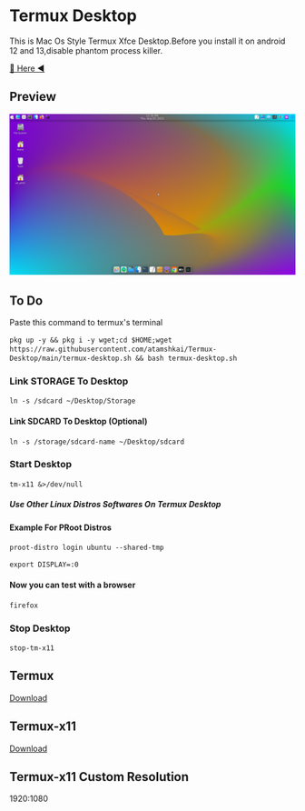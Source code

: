 # Termux Desktop

This is Mac Os Style Termux Xfce Desktop.Before you install it on android 12 and 13,disable phantom process killer. 

[🏹 Here ◀️](https://github.com/atamshkai/Phantom-Process-Killer/tree/main) 

## Preview

![](https://raw.githubusercontent.com/atamshkai/Termux-Desktop/main/termux-desktop.png)

## To Do
Paste this command to termux's terminal

```
pkg up -y && pkg i -y wget;cd $HOME;wget https://raw.githubusercontent.com/atamshkai/Termux-Desktop/main/termux-desktop.sh && bash termux-desktop.sh
```

### Link STORAGE To Desktop
```
ln -s /sdcard ~/Desktop/Storage
```

#### Link SDCARD To Desktop (Optional)
```
ln -s /storage/sdcard-name ~/Desktop/sdcard
```

### Start Desktop
```
tm-x11 &>/dev/null
```

##### Use Other Linux Distros Softwares On Termux Desktop 

#### Example For PRoot Distros
```
proot-distro login ubuntu --shared-tmp
```

```
export DISPLAY=:0
```

#### Now you can test with a browser
```
firefox
```

### Stop Desktop 
```
stop-tm-x11
```

## Termux 
[Download](https://github.com/termux/termux-app/releases/download/v0.118.0/termux-app_v0.118.0+github-debug_universal.apk) 

## Termux-x11 
[Download](https://archive.org/download/termux-x11/app-universal-debug.apk) 

## Termux-x11 Custom Resolution
1920:1080
